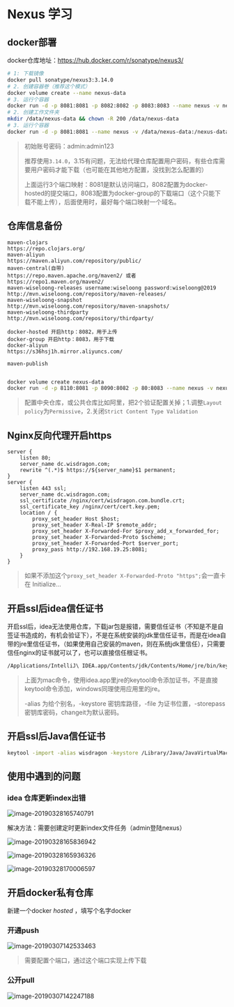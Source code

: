 # Nexus 学习

## docker部署

docker仓库地址：<https://hub.docker.com/r/sonatype/nexus3/>

``` sh
# 1: 下载镜像
docker pull sonatype/nexus3:3.14.0
# 2. 创建容器卷（推荐这个模式）
docker volume create --name nexus-data
# 3. 运行个容器
docker run -d -p 8081:8081 -p 8082:8082 -p 8083:8083 --name nexus -v nexus-data:/nexus-data sonatype/nexus3
# 2. 创建工作文件夹
mkdir /data/nexus-data && chown -R 200 /data/nexus-data
# 3. 运行个容器
docker run -d -p 8081:8081 --name nexus -v /data/nexus-data:/nexus-data sonatype/nexus3
```

> 初始账号密码：admin:admin123
>
> 推荐使用`3.14.0`，3.15有问题，无法给代理仓库配置用户密码，有些仓库需要用户密码才能下载（也可能在其他地方配置，没找到怎么配置的）
>
> 上面运行3个端口映射：8081是默认访问端口，8082配置为docker-hosted的提交端口，8083配置为docker-group的下载端口（这个只能下载不能上传），后面使用时，最好每个端口映射一个域名。

## 仓库信息备份

```
maven-clojars
https://repo.clojars.org/
maven-aliyun
https://maven.aliyun.com/repository/public/
maven-central(自带)
https://repo.maven.apache.org/maven2/ 或者 https://repo1.maven.org/maven2/
maven-wiseloong-releases username:wiseloong password:wiseloong@2019
http://mvn.wiseloong.com/repository/maven-releases/
maven-wiseloong-snapshot
http://mvn.wiseloong.com/repository/maven-snapshots/
maven-wiseloong-thirdparty
http://mvn.wiseloong.com/repository/thirdparty/

docker-hosted 开启http：8082，用于上传
docker-group 开启http：8083，用于下载
docker-aliyun
https://s36hsj1h.mirror.aliyuncs.com/

maven-publish
```

```sh

docker volume create nexus-data
docker run -d -p 8110:8081 -p 8090:8082 -p 80:8083 --name nexus -v nexus-data:/nexus-data sonatype/nexus3:3.14.0
```

>配置中央仓库，或公共仓库比如阿里，把2个验证配置关掉；1.调整`Layout policy`为`Permissive`，2.关闭`Strict Content Type Validation`

## Nginx反向代理开启https

```
server {
    listen 80;
    server_name dc.wisdragon.com;
    rewrite ^(.*)$ https://${server_name}$1 permanent; 
}
server {
    listen 443 ssl;
    server_name dc.wisdragon.com;
    ssl_certificate /nginx/cert/wisdragon.com.bundle.crt;
    ssl_certificate_key /nginx/cert/cert.key.pem;
    location / {
        proxy_set_header Host $host;
        proxy_set_header X-Real-IP $remote_addr;
        proxy_set_header X-Forwarded-For $proxy_add_x_forwarded_for;
        proxy_set_header X-Forwarded-Proto $scheme;
        proxy_set_header X-Forwarded-Port $server_port;
        proxy_pass http://192.168.19.25:8081;
    }
}
```

> 如果不添加这个`proxy_set_header X-Forwarded-Proto "https";`会一直卡在 Initialize...

## 开启ssl后idea信任证书

开启ssl后，idea无法使用仓库，下载jar包是报错，需要信任证书（不知是不是自签证书造成的，有机会验证下），不是在系统安装的jdk里信任证书，而是在idea自带的jre里信任证书，（如果使用自己安装的maven，则在系统jdk里信任），只需要信任nginx的证书就可以了，也可以直接信任根证书。

``` sh
/Applications/IntelliJ\ IDEA.app/Contents/jdk/Contents/Home/jre/bin/keytool -import -alias wisdragon -keystore /Applications/IntelliJ\ IDEA.app/Contents/jdk/Contents/Home/jre/lib/security/cacerts -file /Users/loong/app/cert/wisdragon.com.bundle.crt -storepass changeit
```

> 上面为mac命令，使用idea.app里jre的keytool命令添加证书，不是直接keytool命令添加，windows同理使用应用里的jre。
>
> -alias 为给个别名，-keystore 密钥库路径，-file 为证书位置，-storepass 密钥库密码，changeit为默认密码。

## 开启ssl后Java信任证书

``` sh
keytool -import -alias wisdragon -keystore /Library/Java/JavaVirtualMachines/jdk1.8.0_181.jdk/Contents/Home/jre/lib/security/cacerts -file /Users/loong/app/cert/root.crt -storepass changeit
```

## 使用中遇到的问题

### idea 仓库更新index出错

![image-20190328165740791](../images/image-20190328165740791.png)

解决方法：需要创建定时更新index文件任务（admin登陆nexus）

![image-20190328165836942](../images/image-20190328165836942.png)

![image-20190328165936326](../images/image-20190328165936326.png)

![image-20190328170006597](../images/image-20190328170006597.png)

## 开启docker私有仓库

新建一个docker *hosted* ，填写个名字docker

### 开通push

![image-20190307142533463](../images/image-20190307142533463.png)

> 需要配置个端口，通过这个端口实现上传下载

### 公开pull



![image-20190307142247188](../images/image-20190307142247188.png)
